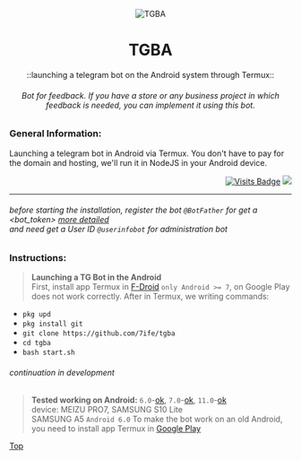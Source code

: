 <div align="center">

![TGBA](https://i.fiery.me/upN1Q.png)
  
# TGBA
::launching a telegram bot on the Android system through Termux::
###### Bot for feedback. If you have a store or any business project in which feedback is needed, you can implement it using this bot.
  
</div>

### General Information:
Launching a telegram bot in Android via Termux. You don't have to pay for the domain and hosting, we'll run it in NodeJS in your Android device. 

<div align="right">

[![Visits Badge](https://badges.pufler.dev/visits/7ife/tgba)](https://github.com/7ife/tgba)
[![](https://img.shields.io/badge/-Donate-%23181717?style=flat-square&logo=bitcoin)](https://commerce.coinbase.com/checkout/61780323-c37c-41a2-8d13-571f125e813a)
</div>

---

###### before starting the installation, register the bot `@BotFather` for get a  <bot_token> [more detailed](https://core.telegram.org/bots#3-how-do-i-create-a-bot) <br> and need get a User ID `@userinfobot` for administration bot

### Instructions:
>**Launching a TG Bot in the Android** <br>
First, install app Termux in [F-Droid](https://f-droid.org/en/packages/com.termux/) `only Android >= 7`, on Google Play does not work correctly. After in Termux, we writing commands: <br>
- `pkg upd`
- `pkg install git`
- `git clone https://github.com/7ife/tgba`
- `cd tgba`
- `bash start.sh` <br>

###### continuation in development

>**Tested working on Android:** `6.0`-[ok](#continuation-in-development "stably SAMSUNG A5"), `7.0`-[ok](#continuation-in-development "stably MEIZU PRO7"), `11.0`-[ok](#continuation-in-development "stably SAMSUNG S10 Lite") <br>
device: MEIZU PRO7, SAMSUNG S10 Lite <br>
SAMSUNG A5 `Android 6.0` To make the bot work on an old Android, you need to install app Termux in [Google Play](https://play.google.com/store/apps/details?id=com.termux&hl=en_US&gl=US)

[Top](#top "Back to top")
